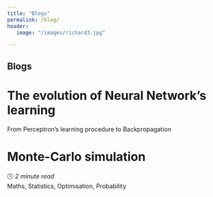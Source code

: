 ```yaml
---
title: "Blogs"
permalink: /blog/
header:
   image: "/images/richard3.jpg"

---
```


## Blogs

# The evolution of Neural Network’s learning
From Perceptron’s learning procedure to Backpropagation

# Monte-Carlo simulation
:clock4: *2 minute read*  
Maths, Statistics, Optimisation, Probability

